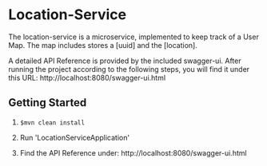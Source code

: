 # Location-Service 

The location-service is a microservice, implemented to keep track of a User Map. The map includes stores a [uuid] and the [location].

A detailed API Reference is provided by the included swagger-ui. After running the project according to the following steps, you will find it under this URL: http://localhost:8080/swagger-ui.html

## Getting Started
 1. `$mvn clean install`

 2. Run  'LocationServiceApplication'
 
 3. Find the API Reference under: http://localhost:8080/swagger-ui.html